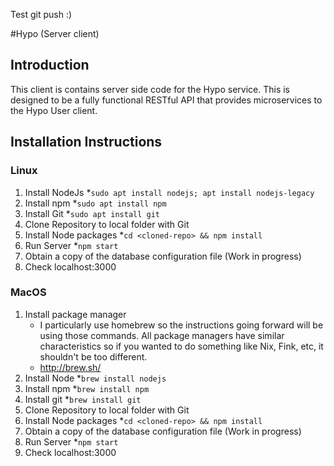 
Test git push :)

#Hypo (Server client)
## Introduction
This client is contains server side code for the Hypo service. This is designed to be a fully functional RESTful API that provides microservices to the Hypo User client.

## Installation Instructions


### Linux
1. Install NodeJs
	*`sudo apt install nodejs; apt install nodejs-legacy`
2. Install npm
	*`sudo apt install npm`
3. Install Git
	*`sudo apt install git`
4. Clone Repository to local folder with Git
5. Install Node packages
	*`cd <cloned-repo> && npm install`
6. Run Server
	*`npm start`
7. Obtain a copy of the database configuration file (Work in progress)
8. Check localhost:3000

### MacOS
1. Install package manager
	* I particularly use homebrew so the instructions going forward will be using those commands. All package managers have similar characteristics so if you wanted to do something like Nix, Fink, etc, it shouldn't be too different.
	* http://brew.sh/
2. Install Node
	*`brew install nodejs`
3. Install npm
	*`brew install npm`
4. Install git
	*`brew install git`
5. Clone Repository to local folder with Git
6. Install Node packages
	*`cd <cloned-repo> && npm install`
7. Obtain a copy of the database configuration file (Work in progress)
8. Run Server
	*`npm start`
9. Check localhost:3000
